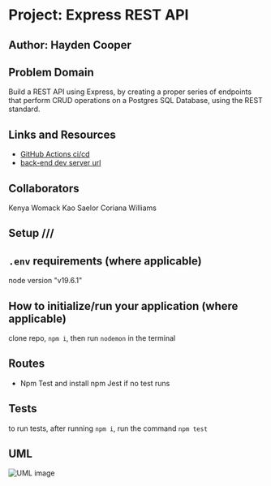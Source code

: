 # Project: Express REST API

## Author: Hayden Cooper

## Problem Domain

Build a REST API using Express, by creating a proper series of endpoints that perform CRUD operations on a Postgres SQL Database, using the REST standard.

## Links and Resources

- [GitHub Actions ci/cd](https://github.com/Hcooper23/api-server/actions)
- [back-end dev server url](https://devbasicexpressserver.onrender.com/)

## Collaborators

 Kenya Womack
 Kao Saelor
 Coriana Williams

## Setup ///

## `.env` requirements (where applicable)

node version "v19.6.1"

## How to initialize/run your application (where applicable)

clone repo, `npm i`, then run `nodemon` in the terminal

## Routes

- Npm Test and install npm Jest if no test runs

## Tests

to run tests, after running `npm i`, run the command `npm test`

## UML

![UML image](./UML.jpeg)

